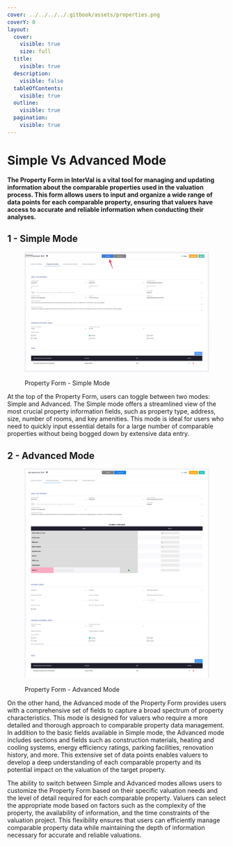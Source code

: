 ```yaml
---
cover: ../../../../.gitbook/assets/properties.png
coverY: 0
layout:
  cover:
    visible: true
    size: full
  title:
    visible: true
  description:
    visible: false
  tableOfContents:
    visible: true
  outline:
    visible: true
  pagination:
    visible: true
---
```


# Simple Vs Advanced Mode

**The Property Form in InterVal is a vital tool for managing and updating information about the comparable properties used in the valuation process. This form allows users to input and organize a wide range of data points for each comparable property, ensuring that valuers have access to accurate and reliable information when conducting their analyses.**

## 1 - Simple Mode

<figure><img src="../../../../.gitbook/assets/Property Form - Simple Mode" alt=""><figcaption><p>Property Form - Simple Mode</p></figcaption></figure>

At the top of the Property Form, users can toggle between two modes: Simple and Advanced. The Simple mode offers a streamlined view of the most crucial property information fields, such as property type, address, size, number of rooms, and key amenities. This mode is ideal for users who need to quickly input essential details for a large number of comparable properties without being bogged down by extensive data entry.

## 2 - Advanced Mode

<figure><img src="../../../../.gitbook/assets/Property Form - Advanced mode" alt=""><figcaption><p>Property Form - Advanced Mode</p></figcaption></figure>

On the other hand, the Advanced mode of the Property Form provides users with a comprehensive set of fields to capture a broad spectrum of property characteristics. This mode is designed for valuers who require a more detailed and thorough approach to comparable property data management. In addition to the basic fields available in Simple mode, the Advanced mode includes sections and fields such as construction materials, heating and cooling systems, energy efficiency ratings, parking facilities, renovation history, and more. This extensive set of data points enables valuers to develop a deep understanding of each comparable property and its potential impact on the valuation of the target property.

The ability to switch between Simple and Advanced modes allows users to customize the Property Form based on their specific valuation needs and the level of detail required for each comparable property. Valuers can select the appropriate mode based on factors such as the complexity of the property, the availability of information, and the time constraints of the valuation project. This flexibility ensures that users can efficiently manage comparable property data while maintaining the depth of information necessary for accurate and reliable valuations.
